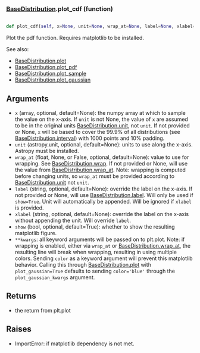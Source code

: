 ### [BaseDistribution](BaseDistribution.md).plot_cdf (function)


```py

def plot_cdf(self, x=None, unit=None, wrap_at=None, label=None, xlabel=None, show=False, **kwargs)

```



Plot the pdf function.  Requires matplotlib to be installed.

See also:

* [BaseDistribution.plot](BaseDistribution.plot.md)
* [BaseDistribution.plot_pdf](BaseDistribution.plot_pdf.md)
* [BaseDistribution.plot_sample](BaseDistribution.plot_sample.md)
* [BaseDistribution.plot_gaussian](BaseDistribution.plot_gaussian.md)

Arguments
-----------
* `x` (array, optional, default=None): the numpy array at which to
    sample the value on the x-axis.  If `unit` is not None, the value
    of `x` are assumed to be in the original units [BaseDistribution.unit](BaseDistribution.unit.md),
    not `unit`.  If not provided or None, `x` will be based to cover
    the 99.9% of all distributions (see [BaseDistribution.interval](BaseDistribution.interval.md)) with 1000
    points and 10% padding.
* `unit` (astropy.unit, optional, default=None): units to use along
    the x-axis.  Astropy must be installed.
* `wrap_at` (float, None, or False, optional, default=None): value to
    use for wrapping.  See [BaseDistribution.wrap](BaseDistribution.wrap.md).  If not provided or None,
    will use the value from [BaseDistribution.wrap_at](BaseDistribution.wrap_at.md).  Note: wrapping is
    computed before changing units, so `wrap_at` must be provided
    according to [BaseDistribution.unit](BaseDistribution.unit.md) not `unit`.
* `label` (string, optional, default=None): override the label on the
    x-axis.  If not provided or None, will use [BaseDistribution.label](BaseDistribution.label.md).  Will
    only be used if `show=True`.  Unit will automatically be appended.
    Will be ignored if `xlabel` is provided.
* `xlabel` (string, optional, default=None): override the label on the
    x-axis without appending the unit.  Will override `label`.
* `show` (bool, optional, default=True): whether to show the resulting
    matplotlib figure.
* `**kwargs`: all keyword arguments will be passed on to plt.plot.  Note:
    if wrapping is enabled, either via `wrap_at` or [BaseDistribution.wrap_at](BaseDistribution.wrap_at.md),
    the resulting line will break when wrapping, resulting in using multiple
    colors.  Sending `color` as a keyword argument will prevent this
    matplotlib behavior.  Calling this through [BaseDistribution.plot](BaseDistribution.plot.md) with
    `plot_gaussian=True` defaults to sending `color='blue'` through
    the `plot_gaussian_kwargs` argument.

Returns
--------
* the return from plt.plot

Raises
--------
* ImportError: if matplotlib dependency is not met.

